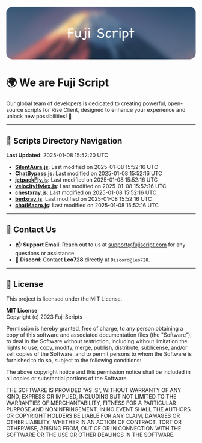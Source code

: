 ![Banner](.github/b.webp)

# 🌍 **We are Fuji Script**

Our global team of developers is dedicated to creating powerful, open-source scripts for Rise Client, designed to enhance your experience and unlock new possibilities! 🌟

---
<!-- SCRIPTS_NAVIGATION_START -->
## 📂 **Scripts Directory Navigation**

**Last Updated**: 2025-01-08 15:52:20 UTC

- **[SilentAura.js](scripts/SilentAura.js)**: Last modified on 2025-01-08 15:52:16 UTC
- **[ChatBypass.js](scripts/ChatBypass.js)**: Last modified on 2025-01-08 15:52:16 UTC
- **[jetpackFly.js](scripts/jetpackFly.js)**: Last modified on 2025-01-08 15:52:16 UTC
- **[velocityHylex.js](scripts/velocityHylex.js)**: Last modified on 2025-01-08 15:52:16 UTC
- **[chestxray.js](scripts/chestxray.js)**: Last modified on 2025-01-08 15:52:16 UTC
- **[bedxray.js](scripts/bedxray.js)**: Last modified on 2025-01-08 15:52:16 UTC
- **[chatMacro.js](scripts/chatMacro.js)**: Last modified on 2025-01-08 15:52:16 UTC

<!-- SCRIPTS_NAVIGATION_END -->

---

## 💬 **Contact Us**  
- 📬 **Support Email**: Reach out to us at [support@fujiscript.com](mailto:support@fujiscript.com) for any questions or assistance.  
- 💬 **Discord**: Contact **Leo728** directly at `Discord@leo728`.

---

## 📜 **License**

This project is licensed under the MIT License.  

**MIT License**  
Copyright (c) 2023 Fuji Scripts  

Permission is hereby granted, free of charge, to any person obtaining a copy of this software and associated documentation files (the "Software"), to deal in the Software without restriction, including without limitation the rights to use, copy, modify, merge, publish, distribute, sublicense, and/or sell copies of the Software, and to permit persons to whom the Software is furnished to do so, subject to the following conditions:  

The above copyright notice and this permission notice shall be included in all copies or substantial portions of the Software.  

THE SOFTWARE IS PROVIDED "AS IS", WITHOUT WARRANTY OF ANY KIND, EXPRESS OR IMPLIED, INCLUDING BUT NOT LIMITED TO THE WARRANTIES OF MERCHANTABILITY, FITNESS FOR A PARTICULAR PURPOSE AND NONINFRINGEMENT. IN NO EVENT SHALL THE AUTHORS OR COPYRIGHT HOLDERS BE LIABLE FOR ANY CLAIM, DAMAGES OR OTHER LIABILITY, WHETHER IN AN ACTION OF CONTRACT, TORT OR OTHERWISE, ARISING FROM, OUT OF OR IN CONNECTION WITH THE SOFTWARE OR THE USE OR OTHER DEALINGS IN THE SOFTWARE.  
